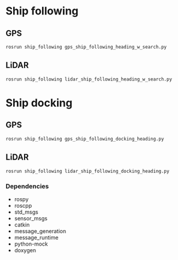 # Ship following
## GPS
```
rosrun ship_following gps_ship_following_heading_w_search.py
```
## LiDAR
```
rosrun ship_following lidar_ship_following_heading_w_search.py
```



# Ship docking
## GPS
```
rosrun ship_following gps_ship_following_docking_heading.py
```
## LiDAR
```
rosrun ship_following lidar_ship_following_docking_heading.py
```


### Dependencies
- rospy
- roscpp
- std_msgs
- sensor_msgs
- catkin
- message_generation
- message_runtime
- python-mock
- doxygen


